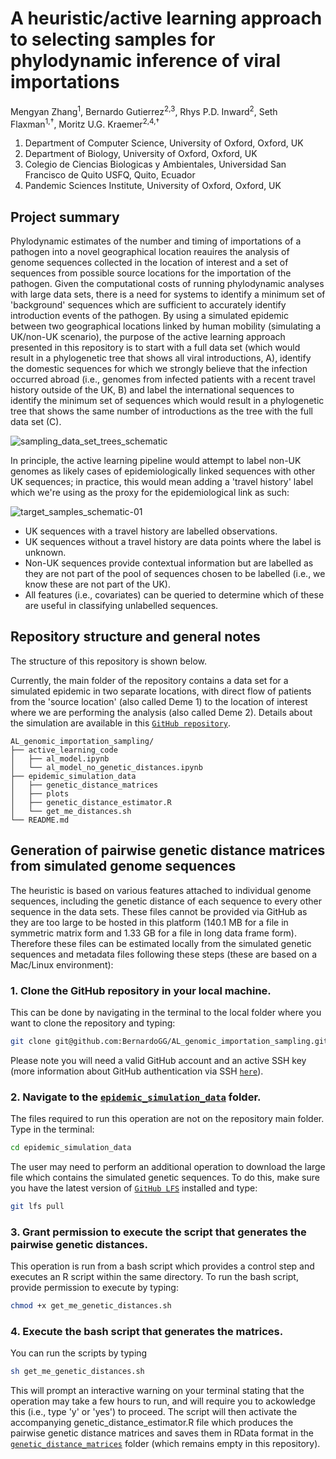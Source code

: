 # A heuristic/active learning approach to selecting samples for phylodynamic inference of viral importations

Mengyan Zhang<sup>1</sup>, Bernardo Gutierrez<sup>2,3</sup>, Rhys P.D. Inward<sup>2</sup>, Seth Flaxman<sup>1,†</sup>, Moritz U.G. Kraemer<sup>2,4,†</sup>

1.	Department of Computer Science, University of Oxford, Oxford, UK
2.	Department of Biology, University of Oxford, Oxford, UK
3.	Colegio de Ciencias Biologicas y Ambientales, Universidad San Francisco de Quito USFQ, Quito, Ecuador
4.	Pandemic Sciences Institute, University of Oxford, Oxford, UK

## Project summary
Phylodynamic estimates of the number and timing of importations of a pathogen into a novel geographical location reauires the analysis of genome sequences collected in the location of interest and a set of sequences from possible source locations for the importation of the pathogen. Given the computational costs of running phylodynamic analyses with large data sets, there is a need for systems to identify a minimum set of 'background' sequences which are sufficient to accurately identify introduction events of the pathogen. By using a simulated epidemic between two geographical locations linked by human mobility (simulating a UK/non-UK scenario), the purpose of the active learning approach presented in this repository is to start with a full data set (which would result in a phylogenetic tree that shows all viral introductions, A), identify the domestic sequences for which we strongly believe that the infection occurred abroad (i.e., genomes from infected patients with a recent travel history outside of the UK, B) and label the international sequences to identify the minimum set of sequences which would result in a phylogenetic tree that shows the same number of introductions as the tree with the full data set (C).

![sampling_data_set_trees_schematic](https://github.com/BernardoGG/AL_genomic_importation_sampling/assets/19906478/6b792bda-cd3f-47f3-9deb-574c4b5c4a49)

In principle, the active learning pipeline would attempt to label non-UK genomes as likely cases of epidemiologically linked sequences with other UK sequences; in practice, this would mean adding a 'travel history' label which we're using as the proxy for the epidemiological link as such:

![target_samples_schematic-01](https://github.com/BernardoGG/AL_genomic_importation_sampling/assets/19906478/8fef3038-a574-4341-b9cb-8460fde41a0a)

- UK sequences with a travel history are labelled observations.
- UK sequences without a travel history are data points where the label is unknown.
- Non-UK sequences provide contextual information but are labelled as they are not part of the pool of sequences chosen to be labelled (i.e., we know these are not part of the UK).
- All features (i.e., covariates) can be queried to determine which of these are useful in classifying unlabelled sequences.

## Repository structure and general notes
The structure of this repository is shown below.

Currently, the main folder of the repository contains a data set for a simulated epidemic in two separate locations, with direct flow of patients from the 'source location' (also called Deme 1) to the location of interest where we are performing the analysis (also called Deme 2). Details about the simulation are available in this [`GitHub repository`](https://github.com/rhysinward/sampling_phylodyanmics/tree/main). 

```
AL_genomic_importation_sampling/
├── active_learning_code
│   ├── al_model.ipynb
│   └── al_model_no_genetic_distances.ipynb
├── epidemic_simulation_data
│   ├── genetic_distance_matrices
│   ├── plots
│   ├── genetic_distance_estimator.R
│   └── get_me_distances.sh
└── README.md
```

## Generation of pairwise genetic distance matrices from simulated genome sequences
The heuristic is based on various features attached to individual genome sequences, including the genetic distance of each sequence to every other sequence in the data sets. These files cannot be provided via GitHub as they are too large to be hosted in this platform (140.1 MB for a file in symmetric matrix form and 1.33 GB for a file in long data frame form). Therefore these files can be estimated locally from the simulated genetic sequences and metadata files following these steps (these are based on a Mac/Linux environment):

### 1. Clone the GitHub repository in your local machine.
This can be done by navigating in the terminal to the local folder where you want to clone the repository and typing:


```bash
git clone git@github.com:BernardoGG/AL_genomic_importation_sampling.git
```

Please note you will need a valid GitHub account and an active SSH key (more information about GitHub authentication via SSH [`here`](https://docs.github.com/en/authentication/connecting-to-github-with-ssh/about-ssh)).

### 2. Navigate to the [`epidemic_simulation_data`](epidemic_simulation_data/) folder.
The files required to run this operation are not on the repository main folder. Type in the terminal:

```bash
cd epidemic_simulation_data
```

The user may need to perform an additional operation to download the large file which contains the simulated genetic sequences. To do this, make sure you have the latest version of [`GitHub LFS`](https://github.com/git-lfs/git-lfs) installed and type:

```bash
git lfs pull
```

### 3. Grant permission to execute the script that generates the pairwise genetic distances.
This operation is run from a bash script which provides a control step and executes an R script within the same directory. To run the bash script, provide permission to execute by typing:

```bash
chmod +x get_me_genetic_distances.sh
```

### 4. Execute the bash script that generates the matrices.
You can run the scripts by typing

```bash
sh get_me_genetic_distances.sh
```

This will prompt an interactive warning on your terminal stating that the operation may take a few hours to run, and will require you to ackowledge this (i.e., type 'y' or 'yes') to proceed. The script will then activate the accompanying genetic_distance_estimator.R file which produces the pairwise genetic distance matrices and saves them in RData format in the [`genetic_distance_matrices`](epidemic_simulation_data/genetic_distance_matrices) folder (which remains empty in this repository).
